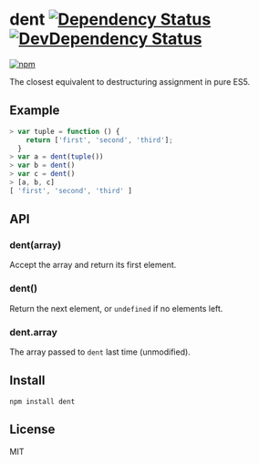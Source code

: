 # dent [![Dependency Status][david-badge]][david] [![DevDependency Status][david-dev-badge]][david-dev]

[![npm](https://nodei.co/npm/dent.png)](https://nodei.co/npm/dent/)

[david-badge]: https://david-dm.org/eush77/node-dent.png
[david]: https://david-dm.org/eush77/node-dent
[david-dev-badge]: https://david-dm.org/eush77/node-dent/dev-status.png
[david-dev]: https://david-dm.org/eush77/node-dent#info=devDependencies

The closest equivalent to destructuring assignment in pure ES5.

## Example

```js
> var tuple = function () {
    return ['first', 'second', 'third'];
  }
> var a = dent(tuple())
> var b = dent()
> var c = dent()
> [a, b, c]
[ 'first', 'second', 'third' ]
```

## API

### dent(array)

Accept the array and return its first element.

### dent()

Return the next element, or `undefined` if no elements left.

### dent.array

The array passed to `dent` last time (unmodified).

## Install

```shell
npm install dent
```

## License

MIT